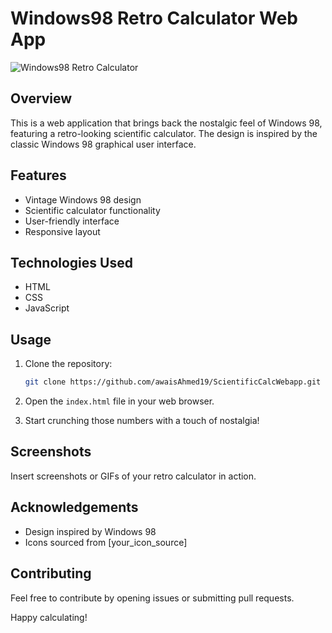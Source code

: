 # Windows98 Retro Calculator Web App

![Windows98 Retro Calculator](imgs\calc.PNG)

## Overview

This is a web application that brings back the nostalgic feel of Windows 98, featuring a retro-looking scientific calculator. The design is inspired by the classic Windows 98 graphical user interface.

## Features

- Vintage Windows 98 design
- Scientific calculator functionality
- User-friendly interface
- Responsive layout

## Technologies Used

- HTML
- CSS
- JavaScript

## Usage

1. Clone the repository:

    ```bash
    git clone https://github.com/awaisAhmed19/ScientificCalcWebapp.git
    ```

2. Open the `index.html` file in your web browser.

3. Start crunching those numbers with a touch of nostalgia!

## Screenshots

Insert screenshots or GIFs of your retro calculator in action.

## Acknowledgements

- Design inspired by Windows 98
- Icons sourced from [your_icon_source]

## Contributing

Feel free to contribute by opening issues or submitting pull requests.

Happy calculating!
